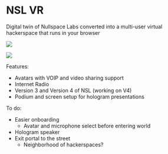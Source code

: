 # NSL VR

Digital twin of Nullspace Labs converted into a multi-user virtual hackerspace that runs in your browser

![](https://i.imgur.com/U6rdRyN.jpg)

![](https://i.imgur.com/R81peLn.jpg)

Features:

- Avatars with VOIP and video sharing support
- Internet Radio
- Version 3 and Version 4 of NSL (working on V4)
- Podium and screen setup for hologram presentations

To do:

- Easier onboarding
  - Avatar and microphone select before entering world
- Hologram speaker
- Exit portal to the street
  - Neighborhood of hackerspaces?
